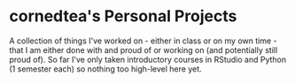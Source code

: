 # cornedtea's Personal Projects
A collection of things I've worked on - either in class or on my own time - that I am either done with and proud of or working on (and potentially still proud of). So far I've only taken introductory courses in RStudio and Python (1 semester each) so nothing too high-level here yet.
